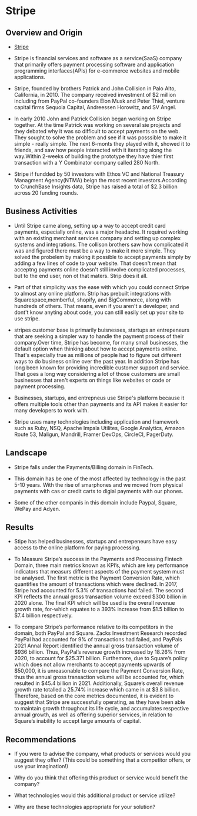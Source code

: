 # Stripe

## Overview and Origin

- [Stripe](htpps://stripe.com)
- Stripe is financial services and software as a service(SaaS) company that primarily offers payment processing software and application programming interfaces(APIs) for e-commerce websites and mobile applications.

- Stripe, founded by brothers Patrick and John Collision in Palo Alto, California, in 2010. The company received investment of $2 million including from PayPal co-founders Elon Musk and Peter Thiel, venture capital firms Sequoia Capital, Andreessen Horowitz, and SV Angel.

- In early 2010 John and Patrick Collision began working on Stripe together. At the time Patrick was working on several sie projects and they debated why it was so difficult to accept payments on the web. They sought to solve the problem and see if it was posssible to make it simple - really simple. The next 6-monts they played with it, showed it to friends, and saw how people interacted with it iterating along the way.Within 2-weeks of building the prototype they have thier first transaction with a Y Combinator company called 280 North.

- Stripe if fundded by 50 investors with Ethos VC and National Treasury Managment Agency(NTMA) beign the most recent investors.According to CrunchBase Insights data, Stripe has raised a total of $2.3 billion across 20 funding rounds.

## Business Activities

- Until Stripe came along, setting up a way to accept credit card payments, especially online, was a major headache. It required working with an existing merchant services company and setting up complex systems and integrations. The collison brothers saw how complicated it was and figured there must be a way to make it more simple. They solved the probelem by making it possible to accept payments simply by adding a few lines of code to your website. That doesn't mean that acceptng payments online doesn't still involve complicated processes, but to the end user, non ot that maters. Strip does it all.

- Part of that simplicity was the ease with which you could connect Stripe to almost any online platform. Strip has prebuilt integrations with Squarespace,memberful, shopify, and BigCommerce, along with hundreds of others. That means, even if you aren't a developer, and dont't know anyting about code, you can still easily set up your site to use stripe.

- stripes customer base is primarily buisnesses, startups an entrepeneurs that are seeking a simpler way to handle the payment process of their company.Over time, Stripe has become, for many small businesses, the default option when thinking about how to accept payments online. That's especially true as millions of people had to figure out different ways to do business online over the past year. In addition Stripe has long been known for providing incredible customer support and service. That goes a long way considering a lot of those customers are small businesses that aren't experts on things like websites or code or payment processing.

- Businesses, startups, and entrepneus use Stripe's platform because it offers multiple tools other than payments and its API makes it easier for many developers to work with.

- Stripe uses many technologies including application and framework such as Ruby, NSQ, Apache Impala Utilites, Google Analytics, Amazon Route 53, Maligun, Mandrill, Framer DevOps, CircleCI, PagerDuty.

## Landscape

- Stripe falls under the Payments/Billing domain in FinTech.

- This domain has be one of the most affected by technology in the past 5-10 years. With the rise of smarphones and we moved from physical payments with cas or credit carts to digial payments with our phones.

- Some of the other companis in this domain include Paypal, Square, WePay and Adyen.

## Results

- Stipe has helped businesses, startups and entrepeneurs have easy access to the online platform for paying processing.

- To Measure Stripe’s success in the Payments and Processing Fintech Domain, three main metrics known as KPI’s, which are key performance indicators that measurs different aspects of the payment system must be analysed. The first metric is the Payment Conversion Rate, which quantifies the amount of transactions which were declined. In 2017, Stripe had accounted for 5.3% of transactions had failed. The second KPI reflects the annual gross transaction volume exceed $300 billion in 2020 alone. The final KPI which will be used is the overall revenue growth rate, for-which equates to a 393% increase from $1.5 billion to $7.4 billion respectively.

- To compare Stripe’s performance relative to its competitors in the domain, both PayPal and Square. Zacks Investment Research recorded PayPal had accounted for 9% of transactions had failed, and PayPals 2021 Annal Report identified the annual gross transaction volume of $936 billion. Thus, PayPal’s revenue growth increased by 18.26% from 2020, to account for $25.371 billion. Furthemore, due to Square’s policy which does not allow merchants to accept payments upwards of $50,000, it is unreasonable to compare the Payment Conversion Rate, thus the annual gross transaction volume will be accounted for, which resulted in $45.4 billion in 2021. Additionally, Square’s overall revenue growth rate totalled a 25.74% increase which came in at $3.8 billion. Therefore, based on the core metrics documented, it is evident to suggest that Stripe are successfully operating, as they have been able to maintain growth throughout its life cycle, and accumulates respective annual growth, as well as offering superior services, in relation to Square’s inability to accept large amounts of capital.

## Recommendations

- If you were to advise the company, what products or services would you suggest they offer? (This could be something that a competitor offers, or use your imagination!)

- Why do you think that offering this product or service would benefit the company?

- What technologies would this additional product or service utilize?

- Why are these technologies appropriate for your solution?
